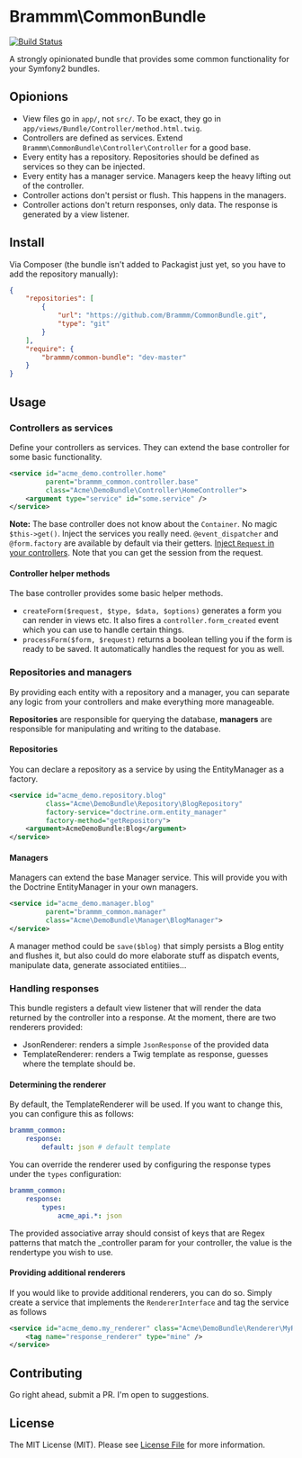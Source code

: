 Brammm\CommonBundle
===================

[![Build Status](https://travis-ci.org/Brammm/CommonBundle.png?branch=master)](https://travis-ci.org/Brammm/CommonBundle)

A strongly opinionated bundle that provides some common functionality for your Symfony2 bundles.

## Opionions

- View files go in `app/`, not `src/`. To be exact, they go in `app/views/Bundle/Controller/method.html.twig`.
- Controllers are defined as services. Extend `Brammm\CommonBundle\Controller\Controller` for a good base.
- Every entity has a repository. Repositories should be defined as services so they can be injected.
- Every entity has a manager service. Managers keep the heavy lifting out of the controller.
- Controller actions don't persist or flush. This happens in the managers.
- Controller actions don't return responses, only data. The response is generated by a view listener.
 
## Install

Via Composer (the bundle isn't added to Packagist just yet, so you have to add the repository manually):

```json
{
    "repositories": [
        {
            "url": "https://github.com/Brammm/CommonBundle.git",
            "type": "git"
        }
    ],
    "require": {
        "brammm/common-bundle": "dev-master"
    }
}
```

## Usage

### Controllers as services

Define your controllers as services. They can extend the base controller for some basic functionality. 

```xml
<service id="acme_demo.controller.home"
         parent="brammm_common.controller.base"
         class="Acme\DemoBundle\Controller\HomeController">
    <argument type="service" id="some.service" />
</service>
```

**Note:** The base controller does not know about the `Container`. No magic `$this->get()`. Inject the services you really need. `@event_dispatcher` and `@form.factory` are available by default via their getters. [Inject `Request` in your controllers](http://symfony.com/doc/current/book/controller.html#the-request-as-a-controller-argument). Note that you can get the session from the request.

#### Controller helper methods

The base controller provides some basic helper methods.

- `createForm($request, $type, $data, $options)` generates a form you can render in views etc. It also fires a `controller.form_created` event which you can use to handle certain things.
- `processForm($form, $request)` returns a boolean telling you if the form is ready to be saved. It automatically handles the request for you as well.

### Repositories and managers

By providing each entity with a repository and a manager, you can separate any logic from your controllers and make everything more manageable.

**Repositories** are responsible for querying the database, **managers** are responsible for manipulating and writing to the database.

#### Repositories

You can declare a repository as a service by using the EntityManager as a factory.

```xml
<service id="acme_demo.repository.blog"
         class="Acme\DemoBundle\Repository\BlogRepository"
         factory-service="doctrine.orm.entity_manager"
         factory-method="getRepository">
    <argument>AcmeDemoBundle:Blog</argument>
</service>
```

#### Managers

Managers can extend the base Manager service. This will provide you with the Doctrine EntityManager in your own managers. 

```xml
<service id="acme_demo.manager.blog"
         parent="brammm_common.manager"
         class="Acme\DemoBundle\Manager\BlogManager">
</service>
```

A manager method could be `save($blog)` that simply persists a Blog entity and flushes it, but also could do more elaborate stuff as dispatch events, manipulate data, generate associated entitiies...

### Handling responses

This bundle registers a default view listener that will render the data returned by the controller into a response. At the moment, there are two renderers provided:

- JsonRenderer: renders a simple `JsonResponse` of the provided data
- TemplateRenderer: renders a Twig template as response, guesses where the template should be. 

#### Determining the renderer

By default, the TemplateRenderer will be used. If you want to change this, you can configure this as follows:

```yaml
brammm_common:
    response:
        default: json # default template
```

You can override the renderer used by configuring the response types under the `types` configuration:

```yaml
brammm_common:
    response:
        types:
            acme_api.*: json
```

The provided associative array should consist of keys that are Regex patterns that match the _controller param for your controller, the value is the rendertype you wish to use.

#### Providing additional renderers

If you would like to provide additional renderers, you can do so. Simply create a service that implements the `RendererInterface` and tag the service as follows

```xml
<service id="acme_demo.my_renderer" class="Acme\DemoBundle\Renderer\MyRenderer">
    <tag name="response_renderer" type="mine" />
</service>
```

## Contributing

Go right ahead, submit a PR. I'm open to suggestions.

## License

The MIT License (MIT). Please see [License File](https://github.com/Brammm/CommonBundle/blob/master/Resources/meta/LICENSE) for more information.